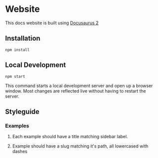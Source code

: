 # Website

This docs website is built using [Docusaurus 2](https://v2.docusaurus.io/)

## Installation

```console
npm install
```

## Local Development

```console
npm start
```

This command starts a local development server and open up a browser window. Most changes are reflected live without having to restart the server.


## Styleguide

### Examples

1. Each example should have a title matching sidebar label.

2. Example should have a slug matching it's path, all lowercased with dashes 
